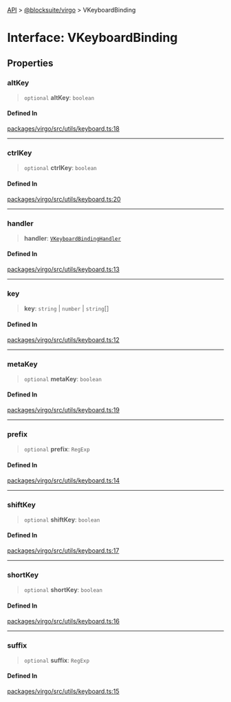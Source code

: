 [API](../../../index.md) > [@blocksuite/virgo](../index.md) > VKeyboardBinding

# Interface: VKeyboardBinding

## Properties

### altKey

> `optional` **altKey**: `boolean`

#### Defined In

[packages/virgo/src/utils/keyboard.ts:18](https://github.com/Saul-Mirone/blocksuite/blob/f2324b82e/packages/virgo/src/utils/keyboard.ts#L18)

***

### ctrlKey

> `optional` **ctrlKey**: `boolean`

#### Defined In

[packages/virgo/src/utils/keyboard.ts:20](https://github.com/Saul-Mirone/blocksuite/blob/f2324b82e/packages/virgo/src/utils/keyboard.ts#L20)

***

### handler

> **handler**: [`VKeyboardBindingHandler`](../type-aliases/type-alias.VKeyboardBindingHandler.md)

#### Defined In

[packages/virgo/src/utils/keyboard.ts:13](https://github.com/Saul-Mirone/blocksuite/blob/f2324b82e/packages/virgo/src/utils/keyboard.ts#L13)

***

### key

> **key**: `string` \| `number` \| `string`[]

#### Defined In

[packages/virgo/src/utils/keyboard.ts:12](https://github.com/Saul-Mirone/blocksuite/blob/f2324b82e/packages/virgo/src/utils/keyboard.ts#L12)

***

### metaKey

> `optional` **metaKey**: `boolean`

#### Defined In

[packages/virgo/src/utils/keyboard.ts:19](https://github.com/Saul-Mirone/blocksuite/blob/f2324b82e/packages/virgo/src/utils/keyboard.ts#L19)

***

### prefix

> `optional` **prefix**: `RegExp`

#### Defined In

[packages/virgo/src/utils/keyboard.ts:14](https://github.com/Saul-Mirone/blocksuite/blob/f2324b82e/packages/virgo/src/utils/keyboard.ts#L14)

***

### shiftKey

> `optional` **shiftKey**: `boolean`

#### Defined In

[packages/virgo/src/utils/keyboard.ts:17](https://github.com/Saul-Mirone/blocksuite/blob/f2324b82e/packages/virgo/src/utils/keyboard.ts#L17)

***

### shortKey

> `optional` **shortKey**: `boolean`

#### Defined In

[packages/virgo/src/utils/keyboard.ts:16](https://github.com/Saul-Mirone/blocksuite/blob/f2324b82e/packages/virgo/src/utils/keyboard.ts#L16)

***

### suffix

> `optional` **suffix**: `RegExp`

#### Defined In

[packages/virgo/src/utils/keyboard.ts:15](https://github.com/Saul-Mirone/blocksuite/blob/f2324b82e/packages/virgo/src/utils/keyboard.ts#L15)
